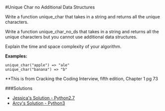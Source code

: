 #Unique Char no Additional Data Structures

Write a function unique_char that takes in a string and returns all the unique characters. 

Write a function unique_char_no_ds that takes in a string and returns all the unique characters but you cannot use additional data structures.


Explain the time and space complexity of your algorithm.


**Examples:**
```code
unique_char("apple") => "ale"
unique_char("banana") => "b"
```

**This is from Cracking the Coding Interview, fifth edition, Chapter 1 pg 73

###Solutions
- [Jessica's Solution - Python2.7](https://github.com/chatasweetie/whiteboarding-and-coding-problems/blob/master/questions/unique_char_no_additional_ds/solution/unique_char_no_additional_ds.py)
- [Arcy's Solution - Python3](./solution/unique_char_arcy.py)
